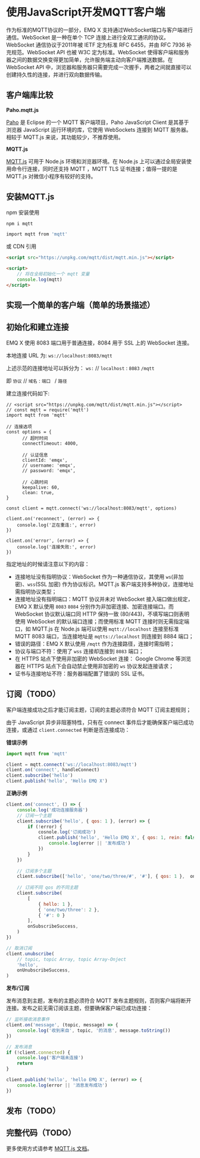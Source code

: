 # 使用JavaScript开发MQTT客户端

作为标准的MQTT协议的一部分，EMQ X 支持通过WebSocket端口与客户端进行通信。WebSocket 是一种在单个 TCP 连接上进行全双工通讯的协议。WebSocket 通信协议于2011年被 IETF 定为标准 RFC 6455，并由 RFC 7936 补充规范。WebSocket API 也被 W3C 定为标准。WebSocket 使得客户端和服务器之间的数据交换变得更加简单，允许服务端主动向客户端推送数据。在 WebSocket API 中，浏览器和服务器只需要完成一次握手，两者之间就直接可以创建持久性的连接，并进行双向数据传输。

## 客户端库比较

**Paho.mqtt.js**

[Paho](https://www.eclipse.org/paho/) 是 Eclipse 的一个 MQTT 客户端项目，Paho JavaScript Client 是其基于浏览器 JavaScript 运行环境的库，它使用 WebSockets 连接到 MQTT 服务器。相较于 MQTT.js 来说，其功能较少，不推荐使用。

**MQTT.js**

[MQTT.js](https://www.npmjs.com/package/mqtt) 可用于 Node.js 环境和浏览器环境。在 Node.js 上可以通过全局安装使用命令行连接，同时还支持 MQTT ，MQTT TLS 证书连接；值得一提的是 MQTT.js 对微信小程序有较好的支持。


## 安装MQTT.js

npm 安装使用

```bash
npm i mqtt

import mqtt from 'mqtt'
```


或 CDN 引用

```html
<script src="https://unpkg.com/mqtt/dist/mqtt.min.js"></script>

<script>
    // 将在全局初始化一个 mqtt 变量
    console.log(mqtt)
</script>
```

## 实现一个简单的客户端（简单的场景描述）



## 初始化和建立连接

EMQ X 使用 8083 端口用于普通连接，8084 用于 SSL 上的 WebSocket 连接。

本地连接 URL 为: `ws://localhost:8083/mqtt`

上述示范的连接地址可以拆分为： `ws:` // `localhost` : `8083` `/mqtt` 

即 `协议` // `域名` : `端口 ` / `路径`

建立连接代码如下:

```Js
// <script src="https://unpkg.com/mqtt/dist/mqtt.min.js"></script>
// const mqtt = require('mqtt')
import mqtt from 'mqtt'

// 连接选项
const options = {
      // 超时时间
      connectTimeout: 4000,
      
      // 认证信息
      clientId: 'emqx',
      // username: 'emqx',
      // password: 'emqx',
      
      // 心跳时间
      keepalive: 60,
      clean: true,
}

const client = mqtt.connect('ws://localhost:8083/mqtt', options)

client.on('reconnect', (error) => {
    console.log('正在重连:', error)
})

client.on('error', (error) => {
    console.log('连接失败:', error)
})

```

指定地址的时候请注意以下的内容：

- 连接地址没有指明协议：WebSocket 作为一种通信协议，其使用 `ws`(非加密)、`wss`(SSL 加密) 作为协议标识。MQTT.js 客户端支持多种协议，连接地址需指明协议类型；
- 连接地址没有指明端口：MQTT 协议并未对 WebSocket 接入端口做出规定，EMQ X 默认使用 `8083` `8084` 分别作为非加密连接、加密连接端口。而 WebSocket 协议默认端口同 HTTP 保持一致 (80/443)，不填写端口则表明使用 WebSocket 的默认端口连接；而使用标准 MQTT 连接时则无需指定端口，如 MQTT.js 在 Node.js 端可以使用 `mqtt://localhost` 连接至标准 MQTT 8083 端口，当连接地址是 `mqtts://localhost` 则连接到 8884 端口；
- 错误的路径：EMQ X 默认使用 `/mqtt` 作为连接路径，连接时需指明；
- 协议与端口不符：使用了 `wss` 连接却连接到 `8083` 端口；
- 在 HTTPS 站点下使用非加密的 WebSocket 连接： Google Chrome 等浏览器在 HTTPS 站点下会自动禁止使用非加密的 `ws` 协议发起连接请求；
- 证书与连接地址不符：服务器端配置了错误的 SSL 证书。

## 订阅（TODO）

客户端连接成功之后才能订阅主题，订阅的主题必须符合 MQTT 订阅主题规则；

由于 JavaScript 异步非阻塞特性，只有在 connect 事件后才能确保客户端已成功连接，或通过 `client.connected` 判断是否连接成功：

**错误示例**

```js
import mqtt from 'mqtt'

client = mqtt.connect('ws://localhost:8083/mqtt')
client.on('connect', handleConnect)
client.subscribe('hello')
client.publish('hello', 'Hello EMQ X')
```

**正确示例**

```js
client.on('connect', () => {
    console.log('成功连接服务器')
    // 订阅一个主题
    client.subscribe('hello', { qos: 1 }, (error) => {
        if (!error) {
            cosnole.log('订阅成功')
            client.publish('hello', 'Hello EMQ X', { qos: 1, rein: false }, (error) => {
                console.log(error || '发布成功')
            })
        }
    })
    
    // 订阅多个主题
    client.subscribe(['hello', 'one/two/three/#', '#'], { qos: 1 },  onSubscribeSuccess)
    
    // 订阅不同 qos 的不同主题
    client.subscribe(
        [
            { hello: 1 }, 
            { 'one/two/three': 2 }, 
            { '#': 0 }
        ], 
        onSubscribeSuccess,
    )
})

// 取消订阅
client.unubscribe(
    // topic, topic Array, topic Array-Onject
    'hello',
    onUnubscribeSuccess,
)
```

**发布/订阅**

发布消息到主题，发布的主题必须符合 MQTT 发布主题规则，否则客户端将断开连接。发布之前无需订阅该主题，但要确保客户端已成功连接：

```js
// 监听接收消息事件
client.on('message', (topic, message) => {
    console.log('收到来自', topic, '的消息', message.toString())
})

// 发布消息
if (!client.connected) {
    console.log('客户端未连接')
    return
}

client.publish('hello', 'hello EMQ X', (error) => {
    console.log(error || '消息发布成功')
})
```

## 发布（TODO）



## 完整代码（TODO）



更多使用方式请参考 [MQTT.js 文档](https://www.npmjs.com/package/mqtt)。